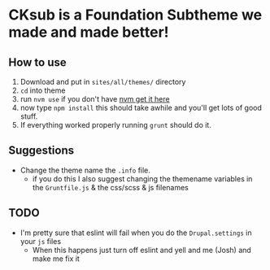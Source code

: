 # CKsub is a Foundation Subtheme we made and made better!

## How to use
1. Download and put in `sites/all/themes/` directory
2. `cd` into theme
3. run `nvm use` if you don't have [nvm get it here](https://github.com/creationix/nvm)
4. now type `npm install` this should take awhile and you'll get lots of good stuff.
5. If everything worked properly running `grunt` should do it.

## Suggestions
* Change the theme name the `.info` file.
  * if you do this I also suggest changing the themename variables in the `Gruntfile.js` & the css/scss & js filenames

## TODO
* I'm pretty sure that eslint will fail when you do the `Drupal.settings` in your `js` files
  * When this happens just turn off eslint and yell and me (Josh) and make me fix it
